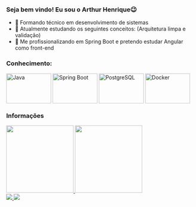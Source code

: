 ### Seja bem vindo! Eu sou o Arthur Henrique😉

- 🔭 Formando técnico em desenvolvimento de sistemas
- 🌱 Atualmente estudando os seguintes conceitos: (Arquitetura limpa e validação)
- 📖 Me profissionalizando em Spring Boot e pretendo estudar Angular como front-end

### Conhecimento:
<div style="display: inline_block">
  <img align="center" alt="Java" height="80" width="120" src="https://cdn.jsdelivr.net/gh/devicons/devicon@latest/icons/java/java-original.svg" />
  <img align="center" alt="Spring Boot" height="80" width="120" src="https://cdn.jsdelivr.net/gh/devicons/devicon@latest/icons/spring/spring-original.svg"/>
  <img align="center" alt="PostgreSQL" height="80" width="120" src="https://cdn.jsdelivr.net/gh/devicons/devicon@latest/icons/postgresql/postgresql-plain.svg">
  <img align="center" alt="Docker" height="80" width="120" src="https://cdn.jsdelivr.net/gh/devicons/devicon@latest/icons/docker/docker-original.svg"/>
<br>

### Informações
 <div>
   <a href="https://github.com/arthurhenrique-Dev">
   <img height="180em" src="https://github-readme-stats.vercel.app/api/top-langs/?username=arthurhenrique-Dev&layout=compact&langs_count=6&theme=midnight-purple"/>
   <img height="180em" src="https://github-readme-stats.vercel.app/api?username=arthurhenrique-Dev&show_icons=true&theme=midnight-purple&include_all_commits=true&count_private=true"/>
</div>
<div>
  <a href="https://www.linkedin.com/in/arthur-henrique-dev">
   <img src="https://img.shields.io/badge/Gmail-D14836?style=for-the-badge&logo=gmail&logoColor=white"/>
  </a>
  <a href="www.linkedin.com/in/arthur-henrique-dev">
  <img src="https://img.shields.io/badge/LinkedIn-0077B5?style=for-the-badge&logo=linkedin&logoColor=white"/>
  </a>
</div>
